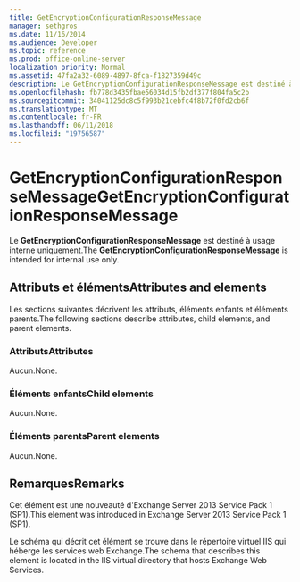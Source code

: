 ```yaml
---
title: GetEncryptionConfigurationResponseMessage
manager: sethgros
ms.date: 11/16/2014
ms.audience: Developer
ms.topic: reference
ms.prod: office-online-server
localization_priority: Normal
ms.assetid: 47fa2a32-6089-4897-8fca-f1827359d49c
description: Le GetEncryptionConfigurationResponseMessage est destiné à usage interne uniquement.
ms.openlocfilehash: fb778d3435fbae56034d15fb2df377f804fa5c2b
ms.sourcegitcommit: 34041125dc8c5f993b21cebfc4f8b72f0fd2cb6f
ms.translationtype: MT
ms.contentlocale: fr-FR
ms.lasthandoff: 06/11/2018
ms.locfileid: "19756587"
---
```

# <a name="getencryptionconfigurationresponsemessage"></a><span data-ttu-id="1706f-103">GetEncryptionConfigurationResponseMessage</span><span class="sxs-lookup"><span data-stu-id="1706f-103">GetEncryptionConfigurationResponseMessage</span></span>

<span data-ttu-id="1706f-104">Le **GetEncryptionConfigurationResponseMessage** est destiné à usage interne uniquement.</span><span class="sxs-lookup"><span data-stu-id="1706f-104">The **GetEncryptionConfigurationResponseMessage** is intended for internal use only.</span></span> 

## <a name="attributes-and-elements"></a><span data-ttu-id="1706f-105">Attributs et éléments</span><span class="sxs-lookup"><span data-stu-id="1706f-105">Attributes and elements</span></span>

<span data-ttu-id="1706f-106">Les sections suivantes décrivent les attributs, éléments enfants et éléments parents.</span><span class="sxs-lookup"><span data-stu-id="1706f-106">The following sections describe attributes, child elements, and parent elements.</span></span>
  
### <a name="attributes"></a><span data-ttu-id="1706f-107">Attributs</span><span class="sxs-lookup"><span data-stu-id="1706f-107">Attributes</span></span>

<span data-ttu-id="1706f-108">Aucun.</span><span class="sxs-lookup"><span data-stu-id="1706f-108">None.</span></span>
  
### <a name="child-elements"></a><span data-ttu-id="1706f-109">Éléments enfants</span><span class="sxs-lookup"><span data-stu-id="1706f-109">Child elements</span></span>

<span data-ttu-id="1706f-110">Aucun.</span><span class="sxs-lookup"><span data-stu-id="1706f-110">None.</span></span>
  
### <a name="parent-elements"></a><span data-ttu-id="1706f-111">Éléments parents</span><span class="sxs-lookup"><span data-stu-id="1706f-111">Parent elements</span></span>

<span data-ttu-id="1706f-112">Aucun.</span><span class="sxs-lookup"><span data-stu-id="1706f-112">None.</span></span>
  
## <a name="remarks"></a><span data-ttu-id="1706f-113">Remarques</span><span class="sxs-lookup"><span data-stu-id="1706f-113">Remarks</span></span>

<span data-ttu-id="1706f-114">Cet élément est une nouveauté d'Exchange Server 2013 Service Pack 1 (SP1).</span><span class="sxs-lookup"><span data-stu-id="1706f-114">This element was introduced in Exchange Server 2013 Service Pack 1 (SP1).</span></span>
  
<span data-ttu-id="1706f-115">Le schéma qui décrit cet élément se trouve dans le répertoire virtuel IIS qui héberge les services web Exchange.</span><span class="sxs-lookup"><span data-stu-id="1706f-115">The schema that describes this element is located in the IIS virtual directory that hosts Exchange Web Services.</span></span>
  

